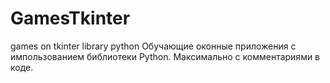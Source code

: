 # GamesTkinter
games on tkinter library python
Обучающие оконные приложения с импользованием библиотеки Python.
Максимально с комментариями в коде.
